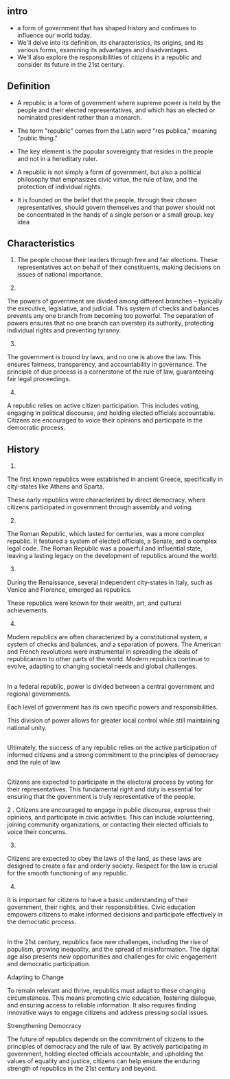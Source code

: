## intro 
- a form of government that has shaped history and continues to influence our world today. 
- We'll delve into its definition, its characteristics, its origins, and its various forms, examining its advantages and disadvantages. 
- We'll also explore the responsibilities of citizens in a republic and consider its future in the 21st century.

## Definition 
- A republic is a form of government where supreme power is held by the people and their elected representatives, and which has an elected or nominated president rather than a monarch. 
- The term "republic" comes from the Latin word "res publica," meaning "public thing." 
- The key element is the popular sovereignty that resides in the people and not in a hereditary ruler. 

- A republic is not simply a form of government, but also a political philosophy that emphasizes civic virtue, the rule of law, and the protection of individual rights. 
- It is founded on the belief that the people, through their chosen representatives, should govern themselves and that power should not be concentrated in the hands of a single person or a small group.
key idea

## Characteristics
1. The people choose their leaders through free and fair elections. These representatives act on behalf of their constituents, making decisions on issues of national importance.

2. 
The powers of government are divided among different branches – typically the executive, legislative, and judicial. 
This system of checks and balances prevents any one branch from becoming too powerful. The separation of powers ensures that no one branch can overstep its authority, protecting individual rights and preventing tyranny.

3.
 The government is bound by laws, and no one is above the law. 
 This ensures fairness, transparency, and accountability in governance. The principle of due process is a cornerstone of the rule of law, guaranteeing fair legal proceedings.

4.
A republic relies on active citizen participation. This includes voting, engaging in political discourse, and holding elected officials accountable. Citizens are encouraged to voice their opinions and participate in the democratic process.


## History 
1. 
The first known republics were established in ancient Greece, specifically in city-states like Athens and Sparta. 

These early republics were characterized by direct democracy, where citizens participated in government through assembly and voting.

2. 
The Roman Republic, which lasted for centuries, was a more complex republic. 
It featured a system of elected officials, a Senate, and a complex legal code. 
The Roman Republic was a powerful and influential state, leaving a lasting legacy on the development of republics around the world.


3. 
During the Renaissance, several independent city-states in Italy, such as Venice and Florence, emerged as republics. 

These republics were known for their wealth, art, and cultural achievements. 

4. 
Modern republics are often characterized by a constitutional system, a system of checks and balances, and a separation of powers. 
The American and French revolutions were instrumental in spreading the ideals of republicanism to other parts of the world. 
Modern republics continue to evolve, adapting to changing societal needs and global challenges.



## 




In a federal republic, power is divided between a central government and regional governments. 

Each level of government has its own specific powers and responsibilities. 

This division of power allows for greater local control while still maintaining national unity.


## 


Ultimately, the success of any republic relies on the active participation of informed citizens and a strong commitment to the principles of democracy and the rule of law.


## 
Citizens are expected to participate in the electoral process by voting for their representatives. This fundamental right and duty is essential for ensuring that the government is truly representative of the people.

2 .
Citizens are encouraged to engage in public discourse, express their opinions, and participate in civic activities. This can include volunteering, joining community organizations, or contacting their elected officials to voice their concerns.

3. 
Citizens are expected to obey the laws of the land, as these laws are designed to create a fair and orderly society. 
Respect for the law is crucial for the smooth functioning of any republic.

4. 
It is important for citizens to have a basic understanding of their government, their rights, and their responsibilities. Civic education empowers citizens to make informed decisions and participate effectively in the democratic process.

## 
In the 21st century, republics face new challenges, including the rise of populism, growing inequality, and the spread of misinformation. The digital age also presents new opportunities and challenges for civic engagement and democratic participation.

Adapting to Change

To remain relevant and thrive, republics must adapt to these changing circumstances. This means promoting civic education, fostering dialogue, and ensuring access to reliable information. It also requires finding innovative ways to engage citizens and address pressing social issues.

Strengthening Democracy

The future of republics depends on the commitment of citizens to the principles of democracy and the rule of law. By actively participating in government, holding elected officials accountable, and upholding the values of equality and justice, citizens can help ensure the enduring strength of republics in the 21st century and beyond.